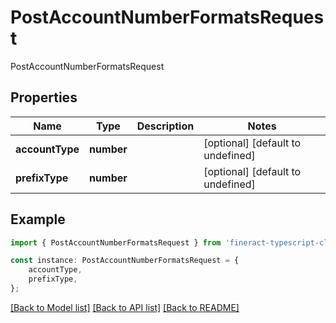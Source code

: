 # PostAccountNumberFormatsRequest

PostAccountNumberFormatsRequest

## Properties

Name | Type | Description | Notes
------------ | ------------- | ------------- | -------------
**accountType** | **number** |  | [optional] [default to undefined]
**prefixType** | **number** |  | [optional] [default to undefined]

## Example

```typescript
import { PostAccountNumberFormatsRequest } from 'fineract-typescript-client';

const instance: PostAccountNumberFormatsRequest = {
    accountType,
    prefixType,
};
```

[[Back to Model list]](../README.md#documentation-for-models) [[Back to API list]](../README.md#documentation-for-api-endpoints) [[Back to README]](../README.md)
